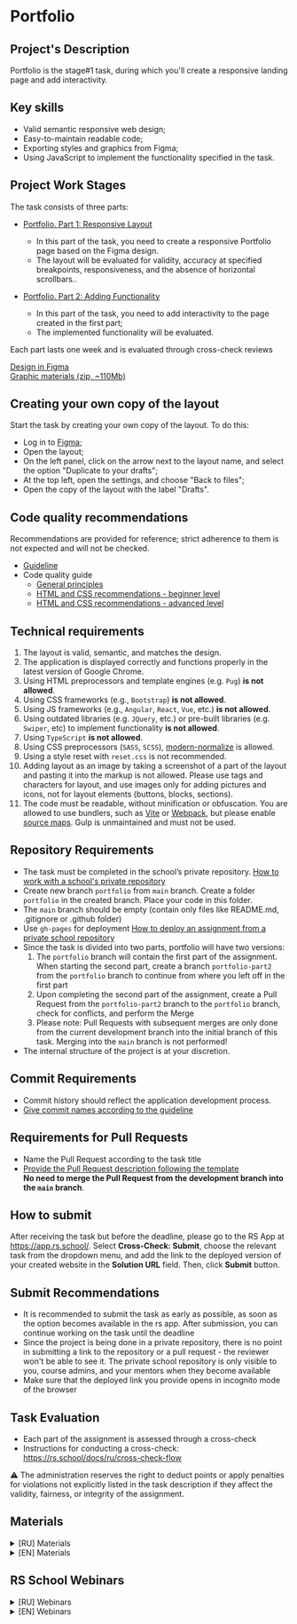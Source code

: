 # Portfolio

## Project's Description

Portfolio is the stage#1 task, during which you'll create a responsive landing page and add interactivity.

## Key skills

- Valid semantic responsive web design;
- Easy-to-maintain readable code;
- Exporting styles and graphics from Figma;
- Using JavaScript to implement the functionality specified in the task.

## Project Work Stages

The task consists of three parts:

- [Portfolio. Part 1: Responsive Layout](portfolio-part-1.md)
  - In this part of the task, you need to create a responsive Portfolio page based on the Figma design.
  - The layout will be evaluated for validity, accuracy at specified breakpoints, responsiveness, and the absence of horizontal scrollbars..

- [Portfolio. Part 2: Adding Functionality](portfolio-part-2.md)
  - In this part of the task, you need to add interactivity to the page created in the first part;
  - The implemented functionality will be evaluated.

Each part lasts one week and is evaluated through cross-check reviews

[Design in Figma](https://www.figma.com/design/iFsApEUsf6tPwXas56gOiT/Portfolio)  
[Graphic materials (zip, ~110Mb)](https://drive.google.com/file/d/1W67CCUA5ixwOVISFA78VMQaHY9hO7Pvr/view?usp=sharing)

## Creating your own copy of the layout

Start the task by creating your own copy of the layout. To do this:

- Log in to [Figma](https://www.figma.com/);
- Open the layout;
- On the left panel, click on the arrow next to the layout name, and select the option "Duplicate to your drafts";
- At the top left, open the settings, and choose "Back to files";
- Open the copy of the layout with the label "Drafts".

## Code quality recommendations

Recommendations are provided for reference; strict adherence to them is not expected and will not be checked.

- [Guideline](https://codeguide.academy/html-css.html#html)
- Code quality guide
  - [General principles](../../modules/clean-code/materials/generic-principles.md)
  - [HTML and CSS recommendations - beginner level](../../modules/clean-code/materials/html-and-css.md)
  - [HTML and CSS recommendations - advanced level](../../modules/clean-code/materials/html-and-css-extended.md)

## Technical requirements

1. The layout is valid, semantic, and matches the design.
2. The application is displayed correctly and functions properly in the latest version of Google Chrome.
3. Using HTML preprocessors and template engines (e.g. `Pug`) **is not allowed**.
4. Using CSS frameworks (e.g., `Bootstrap`) **is not allowed**.
5. Using JS frameworks (e.g., `Angular`, `React`, `Vue`, etc.) **is not allowed**.
6. Using outdated libraries (e.g. `JQuery`, etc.) or pre-built libraries (e.g. `Swiper`, etc) to implement functionality **is not allowed**.
7. Using `TypeScript` **is not allowed**.
8. Using CSS preprocessors (`SASS`, `SCSS`), [modern-normalize](https://github.com/sindresorhus/modern-normalize) is allowed.
9. Using a style reset with `reset.css` is not recommended.
10. Adding layout as an image by taking a screenshot of a part of the layout and pasting it into the markup is not allowed. Please use tags and characters for layout, and use images only for adding pictures and icons, not for layout elements (buttons, blocks, sections).
11. The code must be readable, without minification or obfuscation. You are allowed to use bundlers, such as [Vite](https://vitejs.dev/) or [Webpack](https://webpack.js.org/), but please enable [source maps](https://web.dev/articles/source-maps). Gulp is unmaintained and must not be used.

## Repository Requirements

- The task must be completed in the school’s private repository. [How to work with a school's private repository](https://rs.school/docs/ru/private-repository)
- Create new branch `portfolio` from `main` branch. Create a folder `portfolio` in the created branch. Place your code in this folder.
- The `main` branch should be empty (contain only files like README.md, .gitignore or .github folder)
- Use `gh-pages` for deployment [How to deploy an assignment from a private school repository](https://rs.school/docs/ru/private-repository#как-сделать-деплой-задания-из-приватного-репозитория-школы)
- Since the task is divided into two parts, portfolio will have two versions:
  1.  The `portfolio` branch will contain the first part of the assignment. When starting the second part, create a branch `portfolio-part2` from the `portfolio` branch to continue from where you left off in the first part
  2.  Upon completing the second part of the assignment, create a Pull Request from the `portfolio-part2` branch to the `portfolio` branch, check for conflicts, and perform the Merge
  3.  Please note: Pull Requests with subsequent merges are only done from the current development branch into the initial branch of this task. Merging into the `main` branch is not performed!
- The internal structure of the project is at your discretion.

## Commit Requirements

- Commit history should reflect the application development process.
- [Give commit names according to the guideline](https://rs.school/docs/ru/git-convention)

## Requirements for Pull Requests

- Name the Pull Request according to the task title
- [Provide the Pull Request description following the template](https://rs.school/docs/ru/pull-request-review-process#требования-к-pull-request-pr)  
  **No need to merge the Pull Request from the development branch into the `main` branch**.

## How to submit

After receiving the task but before the deadline, please go to the RS App at https://app.rs.school/. Select **Cross-Check: Submit**, choose the relevant task from the dropdown menu, and add the link to the deployed version of your created website in the **Solution URL** field. Then, click **Submit** button.

## Submit Recommendations

- It is recommended to submit the task as early as possible, as soon as the option becomes available in the rs app. After submission, you can continue working on the task until the deadline
- Since the project is being done in a private repository, there is no point in submitting a link to the repository or a pull request - the reviewer won't be able to see it. The private school repository is only visible to you, course admins, and your mentors when they become available
- Make sure that the deployed link you provide opens in incognito mode of the browser

## Task Evaluation

- Each part of the assignment is assessed through a cross-check
- Instructions for conducting a cross-check: https://rs.school/docs/ru/cross-check-flow

⚠️ The administration reserves the right to deduct points or apply penalties for violations not explicitly listed in the task description if they affect the validity, fairness, or integrity of the assignment.

## Materials

<details>
  <summary>[RU] Materials</summary>
  
  - [Старт в Figma для верстальщика [RU]](https://htmlacademy.ru/blog/soft/figma)
  - [Инструкция по работе в Figma для верстальщика [RU]](https://breezzly.ru/guides/start-v-figma-dlya-verstalshhika)
  - [Верстка сайта с нуля из Figma [RU]](https://www.youtube.com/playlist?list=PL5_s7xdj2Vsw-bCx5nOZJMFIiHwRgok--)
</details>

<details>
  <summary>[EN] Materials</summary>
  
  - [Video course. Figma for Developers - Quick Tutorial [EN]](https://www.youtube.com/playlist?list=PL7e8VJ_ZN6epq-oiYOufiuPI-fpDC2Mby)
  - [From Figma to Webflow: turning your static designs into interactive websites [EN]](https://webflow.com/blog/from-figma-to-webflow-turning-your-static-designs-into-interactive-websites)
</details>

## RS School Webinars

<details>
  <summary>[RU] Webinars</summary>

  - Sergey Shalyapin's Webinars
    - [Stream 11.02.2020. Broswers and IDEs. HTML and CSS Basics [RU]](https://youtu.be/UQavTWiTpnA)
    - [Stream 03.03.2020 Forms & Inputs. Flexbox & Grid example [RU]](https://youtu.be/PhRVJC0kBGE)
    - [Stream 10.03.2020. DOM events exampes [RU]](https://youtu.be/_5f0kznOM_A)
    - [Stream 17.03.2020 DOM examples [RU]](https://youtu.be/0M9Rz-wXYas)
    - [Stream 07.04.2022. SCSS (Sass) Basics. Flex vs Grid Layout [RU]](https://youtu.be/MOrQRgP8kbo)
    - [Stream 12.04.2022. Media queries. Responsive vs Adaptive. [RU]](https://youtu.be/CbtdP2vGOI8)
    - [Stream 20.04.2022. JS DOM & Events. Simple carousel example [RU]](https://youtu.be/2xP-HahCtio)
  
  - Victoria Vorozhun's Webinars
    - [Friday Live Coding. Part 1 [RU]](https://youtu.be/ZAde-IJAHzo)
    - [Friday Live Coding. Part 2 [RU]](https://youtu.be/BJENQIX2e2o)
    - [Friday Live Coding. Part 3 [RU]](https://youtu.be/fooyYgIuZe8)
    - [Friday Live Coding. Part 4 [RU]](https://youtu.be/Qk2UGlFNKPE)
    - [Friday Live Coding. Part 5 [RU]](https://youtu.be/ouZnGUefneQ)
    - [Code Repository](https://github.com/ViktoriyaVorozhun/friday-live-coding/tree/develop)
    - [Figma Design](https://www.figma.com/file/fw0GA18nmpVjTBzjtiEK2L/Friday_Live_Coding?node-id=0%3A1)
  
</details>

<details>
  <summary>[EN] Webinars</summary>
  
  - [Lecture RS School.Lithuania. HTML/Css [EN]](https://youtu.be/YiLqgZY4xCU?si=QImMmMJpksOpUNwe)
  - [RS School. Lithuania. Semantics. CSS3 [EN]](https://youtu.be/9T6Ho--eqGc)
  - [RS School. Lithuania. Flex [EN]](https://youtu.be/TSrIHeKQ3nQ?si=7k8NMTERL_GsfEYD)
  - [RS School. Lithuania. DOM API [EN]](https://youtu.be/DABqkW_Rt0s?si=ciJP5V5LSpf7Q4VY)
  - [RS School. Lithuania. DOM Events [EN]](https://youtu.be/CSije4jqjv8?si=0_oxwJDH-QdQvSFs)

</details>


